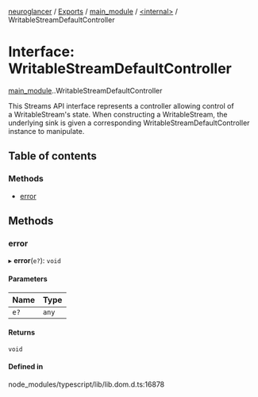 [neuroglancer](../README.md) / [Exports](../modules.md) / [main\_module](../modules/main_module.md) / [<internal\>](../modules/main_module._internal_.md) / WritableStreamDefaultController

# Interface: WritableStreamDefaultController

[main_module](../modules/main_module.md).[<internal>](../modules/main_module._internal_.md).WritableStreamDefaultController

This Streams API interface represents a controller allowing control of a WritableStream's state. When constructing a WritableStream, the underlying sink is given a corresponding WritableStreamDefaultController instance to manipulate.

## Table of contents

### Methods

- [error](main_module._internal_.WritableStreamDefaultController.md#error)

## Methods

### error

▸ **error**(`e?`): `void`

#### Parameters

| Name | Type |
| :------ | :------ |
| `e?` | `any` |

#### Returns

`void`

#### Defined in

node_modules/typescript/lib/lib.dom.d.ts:16878
